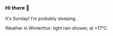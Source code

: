 ### Hi there :wave:

It's Sunday! I'm probably sleeping.

Weather in Winterthur: light rain shower, at +17°C.
